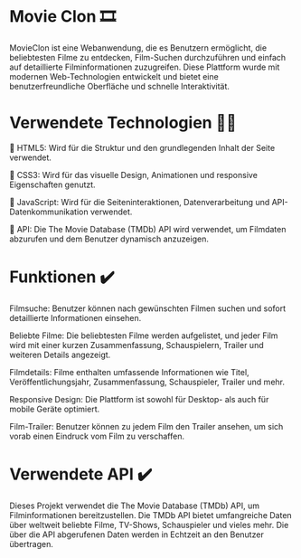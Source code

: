 # Movie Clon 🎞️

MovieClon ist eine Webanwendung, die es Benutzern ermöglicht, die beliebtesten Filme zu entdecken, Film-Suchen durchzuführen und einfach auf detaillierte Filminformationen zuzugreifen. Diese Plattform wurde mit modernen Web-Technologien entwickelt und bietet eine benutzerfreundliche Oberfläche und schnelle Interaktivität.

# Verwendete Technologien 👩‍💻

🔸 HTML5: Wird für die Struktur und den grundlegenden Inhalt der Seite verwendet.

🔸 CSS3: Wird für das visuelle Design, Animationen und responsive Eigenschaften genutzt.

🔸 JavaScript: Wird für die Seiteninteraktionen, Datenverarbeitung und API-Datenkommunikation verwendet.

🔸 API: Die The Movie Database (TMDb) API wird verwendet, um Filmdaten abzurufen und dem Benutzer dynamisch anzuzeigen.

# Funktionen ✔️

Filmsuche: Benutzer können nach gewünschten Filmen suchen und sofort detaillierte Informationen einsehen.

Beliebte Filme: Die beliebtesten Filme werden aufgelistet, und jeder Film wird mit einer kurzen Zusammenfassung, Schauspielern, Trailer und weiteren Details angezeigt.

Filmdetails: Filme enthalten umfassende Informationen wie Titel, Veröffentlichungsjahr, Zusammenfassung, Schauspieler, Trailer und mehr.

Responsive Design: Die Plattform ist sowohl für Desktop- als auch für mobile Geräte optimiert.

Film-Trailer: Benutzer können zu jedem Film den Trailer ansehen, um sich vorab einen Eindruck vom Film zu verschaffen.

# Verwendete API ✔️

Dieses Projekt verwendet die The Movie Database (TMDb) API, um Filminformationen bereitzustellen. Die TMDb API bietet umfangreiche Daten über weltweit beliebte Filme, TV-Shows, Schauspieler und vieles mehr. Die über die API abgerufenen Daten werden in Echtzeit an den Benutzer übertragen.
